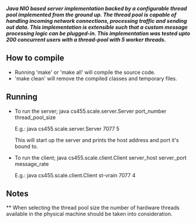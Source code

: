 ***Java NIO based server implementation backed by a configurable thread pool implemented from the ground up. The thread pool is capable of handling incoming network connections, processing traffic and sending out data. This implementation is extensible such that a custom message processing logic can be plugged-in. This implementation was tested upto 200 concurrent users with a thread-pool with 5 worker threads.***

## How to compile
- Running 'make' or 'make all' will compile the source code.
- 'make clean' will remove the compiled classes and temporary files.

## Running
- To run the server;
    java cs455.scale.server.Server port_number thread_pool_size

    E.g.: java cs455.scale.server.Server 7077 5

    This will start up the server and prints the host address and port it's bound to.

- To run the client;
    java cs455.scale.client.Client server_host server_port message_rate

    E.g.: java cs455.scale.client.Client st-vrain 7077 4


## Notes
** When selecting the thread pool size the number of hardware threads available in the physical machine should be taken into consideration.
